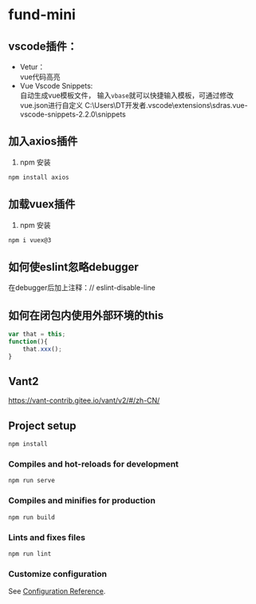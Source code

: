 # fund-mini

## vscode插件：
- Vetur：</br>
    vue代码高亮
- Vue Vscode Snippets: </br>
    自动生成vue模板文件，
    输入`vbase`就可以快捷输入模板，可通过修改vue.json进行自定义
    C:\Users\DT开发者.vscode\extensions\sdras.vue-vscode-snippets-2.2.0\snippets
## 加入axios插件
1. npm 安装
```sh
npm install axios
```

## 加载vuex插件
1. npm 安装
```sh
npm i vuex@3
``` 

## 如何使eslint忽略debugger
在debugger后加上注释：// eslint-disable-line

## 如何在闭包内使用外部环境的this
```js
var that = this;
function(){
    that.xxx();
}
```

## Vant2
https://vant-contrib.gitee.io/vant/v2/#/zh-CN/

## Project setup
```
npm install
```

### Compiles and hot-reloads for development
```
npm run serve
```

### Compiles and minifies for production
```
npm run build
```

### Lints and fixes files
```
npm run lint
```

### Customize configuration
See [Configuration Reference](https://cli.vuejs.org/config/).

